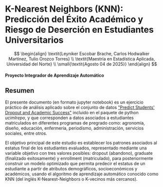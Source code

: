 # K-Nearest Neighbors (KNN): Predicción del Éxito Académico y Riesgo de Deserción en Estudiantes Universitarios

$$
\begin{align}
\textit{Leyniker Escobar Brache, Carlos Hodwalker Martínez, Tulio Orozco Torres} \\
\textit{Maestría en Estadística Aplicada, Universidad del Norte} \\
\small{\textit{Agosto 04 de 2025}}
\end{align}
$$


#### Proyecto Integrador de Aprendizaje Automático

## Resumen

El presente documento (en formato jupyter notebook) es un ejercicio práctico de análisis  aplicado sobre el conjunto de datos ["Predict Students' Dropout and Academic Success"](https://archive.ics.uci.edu/dataset/697/predict+students+dropout+and+academic+success) incluido en el paquete de python *ucimlrepo*, y que corresponden a datos asociados a estudiantes matriculados en diferentes programas de pregrado como: agronomía, diseño, educación, enfermería, periodismo, administración, servicios sociales, entre otros. 

El objetivo principal de este estudio es establecer los patrones asociados al estatus final de los estudiantes evaluados, representado mediante una variable objetivo con tres valores posibles: dropout (abandono), graduate (finalizado exitosamente) y enrollment (matriculado), para posteriormente construir un modelo optimizado que permita predecir el estatus de un estudiante a partir de atributos demográficos, socioeconómicos y académicos, usando el algoritmo de aprendizaje automático conocido como KNN (del inglés K-Nearest-Neighbors o K-vecinos más cercanos).

